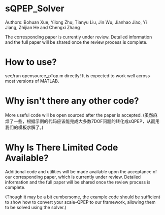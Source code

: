 # sQPEP_Solver
Authors: Bohuan Xue, Yilong Zhu, Tianyu Liu, Jin Wu, Jianhao Jiao, Yi Jiang, Zhijian He and Chengxi Zhang

The corresponding paper is currently under review. Detailed information and the full paper will be shared once the review process is complete.

# How to use?
see/run opensource_pTop.m directly! It is expected to work well across most versions of MATLAB.

# Why isn't there any other code?
More useful code will be open sourced after the paper is accepted.
(虽然麻烦了一些，根据示例的代码应该能完成大多数7DOF问题的转化成sQPEP，从而用我们的模板求解了。)




# Why Is There Limited Code Available?
Additional code and utilities will be made available upon the acceptance of our corresponding paper, which is currently under review. Detailed information and the full paper will be shared once the review process is complete.

(Though it may be a bit cumbersome, the example code should be sufficient to show how to convert your scale-QPEP to our framework, allowing them to be solved using the solver.)
